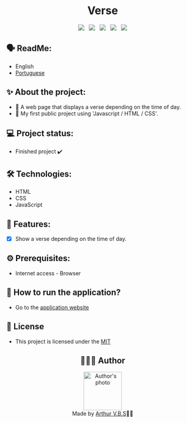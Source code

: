 <h1 align="center">Verse</h1>

<div align="center">
  <img src="https://img.shields.io/badge/License-MIT-000?style=social&logo=json&logoColor=469BD2">
  &nbsp;
  <img src="https://img.shields.io/badge/GitHub-000?style=social&logo=github&logoColor=469BD2">
  &nbsp;
  <img src="https://img.shields.io/badge/HTML-000?style=social&logo=html5&logoColor=469BD2">
  &nbsp;
  <img src="https://img.shields.io/badge/CSS-000?style=social&logo=css3&logoColor=469BD2">
  &nbsp;
  <img src="https://img.shields.io/badge/JavaScript-000?style=social&logo=javascript&logoColor=469BD2">
</div>

## 🗣️ ReadMe:

- English
- [Portuguese](https://github.com/ArthurVBS/JSVerse/blob/main/README-pt.md)

## ✨ About the project:

- 📖 A web page that displays a verse depending on the time of day.
- 🤖 My first public project using 'Javascript / HTML / CSS'.

## 💻 Project status:

- Finished project ✔️

## 🛠 Technologies:

- HTML
- CSS
- JavaScript

## 📝 Features:

- [x] Show a verse depending on the time of day.

## ⚙️ Prerequisites:

- Internet access - Browser

## 🚀 How to run the application?

- Go to the [application website](https://arthurvbs.github.io/JSVerse/)

## 📝 License

- This project is licensed under the [MIT](https://github.com/ArthurVBS/JSVerse/blob/main/LICENSE)

<h2 align="center">👨🏽‍💻 Author</h2>
<div align="center">
  <img width="100px;" src="https://avatars.githubusercontent.com/u/84406367?v=4" alt="Author's photo"/>
  <br><span>Made by <a href="https://github.com/ArthurVBS" target="_blank" rel="external">Arthur V.B.S</a>✌🏽</span>
</div>
